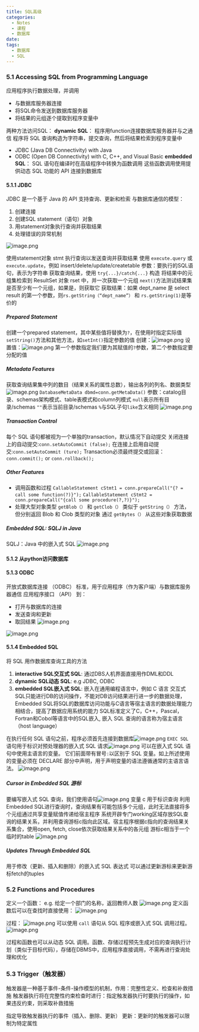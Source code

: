 ```yaml
---
title: SQL高级
categories:
  - Notes
  - 课程
  - 数据库
date: 
tags:
  - 数据库
  - SQL
---
```

### 5.1 Accessing SQL from Programming Language
应用程序执行数据处理，并调用
- 与数据库服务器连接
- 将SQL命令发送到数据库服务器
- 将结果的元组逐个提取到程序变量中

两种方法访问SQL：
**dynamic SQL**：
程序用function连接数据库服务器并与之通信
程序将 SQL 查询构造为字符串，提交查询，然后将结果检索到程序变量中
- JDBC (Java DB Connectivity) with Java
- ODBC (Open DB Connectivity) with C, C++, and Visual Basic
**embedded SQL**：
SQL 语句在编译时在高级程序中转换为函数调用
这些函数调用使用提供动态 SQL 功能的 API 连接到数据库

#### 5.1.1 JDBC
JDBC 是一个基于 Java 的 API
支持查询、更新和检索
与数据库通信的模型：
1. 创建连接
2. 创建SQL statement（语句）对象
3. 用statement对象执行查询并获取结果
4. 处理错误的异常机制

![image.png](https://cdn.jsdelivr.net/gh/zhengyangWang1/image@main/img/20231023103147.png)

使用statement对象 stmt 执行查询以发送查询并获取结果
使用 `execute.query` 或 `execute.update`，例如 insert/delete/update/createtable
参数：要执行的SQL语句，表示为字符串
获取查询结果，使用 `try{...}/catch{...}` 构造
将结果中的元组集检索到 ResultSet 对象 rset 中，并一次获取一个元组
`next()`方法测试结果集是否至少有一个元组，如果是，则获取它
获取结果：如果 dept_name 是 select result 的第一个参数，则`rs.getString（“dept_name”）` 和 `rs.getString(1)`是等价的

##### Prepared Statement
创建一个prepared statement，其中某些值将替换为`?`，在使用时指定实际值
`setString()`方法和其他方法，如`setInt()`指定参数的值
创建：![image.png](https://cdn.jsdelivr.net/gh/zhengyangWang1/image@main/img/20231023105724.png)
设置值：![image.png](https://cdn.jsdelivr.net/gh/zhengyangWang1/image@main/img/20231023105834.png)
第一个参数指定我们要为其赋值的`?`参数，第二个参数指定要分配的值

##### Metadata Features
获取查询结果集中列的数目（结果关系的属性总数），输出各列的列名、数据类型
![image.png](https://cdn.jsdelivr.net/gh/zhengyangWang1/image@main/img/20231023110241.png)
`DatabaseMetaData dbmd=conn.getMetaData()`
参数：catalog目录、schemas架构模式、table表模式和column列模式
`null`表示所有目录/schemas
`""`表示当前目录/schemas
`%`与SQL子句`like`含义相同
![image.png](https://cdn.jsdelivr.net/gh/zhengyangWang1/image@main/img/20231023111208.png)

##### Transaction Control
每个 SQL 语句都被视为一个单独的transaction，默认情况下自动提交
关闭连接上的自动提交:`conn.setAutoCommit (false);`
在连接上启用自动提交:`conn.setAutoCommit (ture);`
Transaction必须最终提交或回滚：`conn.commit();` or `conn.rollback();`

##### Other Features
- 调用函数和过程
`CallableStatement cStmt1 = conn.prepareCall("{? = call some function(?)}");`
`CallableStatement cStmt2 = conn.prepareCall("{call some procedure(?,?)}");`
- 处理大型对象类型
`getBlob（）` 和 `getClob（）` 类似于 `getString（）` 方法，但分别返回 Blob 和 Clob 类型的对象
通过 `getBytes（）` 从这些对象获取数据

##### Embedded SQL: SQLJ in Java
SQLJ：Java 中的嵌入式 SQL
![image.png](https://cdn.jsdelivr.net/gh/zhengyangWang1/image@main/img/20231023112106.png)


#### 5.1.2 从python访问数据库
#### 5.1.3 ODBC
开放式数据库连接 （ODBC） 标准，用于应用程序（作为客户端）与数据库服务器通信
应用程序接口 （API） 到：
- 打开与数据库的连接
- 发送查询和更新
- 取回结果
![image.png](https://cdn.jsdelivr.net/gh/zhengyangWang1/image@main/img/20231023112333.png)

![image.png](https://cdn.jsdelivr.net/gh/zhengyangWang1/image@main/img/20231023113307.png)

#### 5.1.4 Embedded SQL
将 SQL 用作数据库查询工具的方法
1. **interactive SQL交互式 SQL**: 通过DBS人机界面直接用作DML和DDL
2. **dynamic SQL动态 SQL**: e.g JDBC, ODBC
3. **embedded SQL嵌入式 SQL**: 嵌入在通用编程语言中，例如 C 语言
交互式SQL只能进行DB的访问操作，不能对DB访问结果进行进一步的数据处理，Embedded SQL将SQL的数据库访问功能与C语言等宿主语言的数据处理能力相结合，提高了数据应用系统的能力
SQL标准定义了C，C++，Pascal，Fortran和Cobol等语言中的SQL嵌入, 嵌入 SQL 查询的语言称为宿主语言（host language）

在执行任何 SQL 语句之前，程序必须首先连接到数据库![image.png](https://cdn.jsdelivr.net/gh/zhengyangWang1/image@main/img/20231023114744.png)
`EXEC SQL`语句用于标识对预处理器的嵌入式 SQL 请求![image.png](https://cdn.jsdelivr.net/gh/zhengyangWang1/image@main/img/20231023114708.png)
可以在嵌入式 SQL 语句中使用主语言的变量。 它们前面带有冒号`:`以区别于 SQL 变量。如上所述使用的变量必须在 DECLARE 部分中声明，用于声明变量的语法遵循通常的主语言语法。
![image.png](https://cdn.jsdelivr.net/gh/zhengyangWang1/image@main/img/20231023115411.png)

##### Cursor in Embedded SQL 游标
要编写嵌入式 SQL 查询，我们使用语句![image.png](https://cdn.jsdelivr.net/gh/zhengyangWang1/image@main/img/20231023115748.png)
变量 c 用于标识查询
利用Embedded SQL进行查询时，查询结果有可能包括多个元组，此时无法直接将多个元组通过共享变量赋值传递给宿主程序
系统开辟专门working区域存放SQL查询的结果关系，并利用查询游标c指向此区域。宿主程序根据c指向的查询结果关系集合，使用open, fetch, close依次获取结果关系中的各元组
游标c相当于一个临时的table
![image.png](https://cdn.jsdelivr.net/gh/zhengyangWang1/image@main/img/20231023120312.png)

##### Updates Through Embedded SQL
用于修改（更新、插入和删除）的嵌入式 SQL 表达式
可以通过更新游标来更新游标fetch的tuples

### 5.2 Functions and Procedures
定义一个函数：
e.g. 给定一个部门的名称，返回教师人数
![image.png](https://cdn.jsdelivr.net/gh/zhengyangWang1/image@main/img/20231030095637.png)
定义函数后可以在查找时直接使用：
![image.png](https://cdn.jsdelivr.net/gh/zhengyangWang1/image@main/img/20231030095946.png)

过程：
![image.png](https://cdn.jsdelivr.net/gh/zhengyangWang1/image@main/img/20231030100409.png)
可以使用 `call` 语句从 SQL 程序或嵌入式 SQL 调用过程。
![image.png](https://cdn.jsdelivr.net/gh/zhengyangWang1/image@main/img/20231030100501.png)

过程和函数也可以从动态 SQL 调用。函数、存储过程预先生成对应的查询执行计划（类似于目标代码），存储在DBMS中，应用程序直接调用，不需再进行查询处理和优化

### 5.3 Trigger（触发器）
触发器是一种基于事件-条件-操作模型的机制，作用：完整性定义、检查和补救措施
触发器执行将在完整性约束检查时进行：指定触发器执行时要执行的操作，如果违反约束，则采取补救措施

指定导致触发器执行的事件（插入、删除、更新）
更新：更新时的触发器可以限制为特定属性
